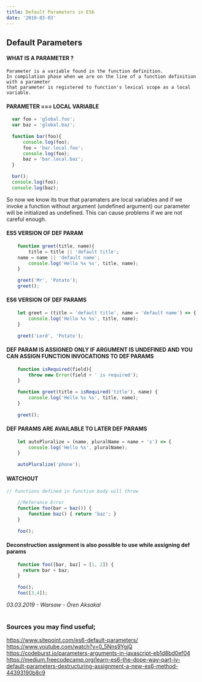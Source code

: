 ```yaml
---
title: Default Parameters in ES6
date: '2019-03-03'
---
```


## Default Parameters  


#### **WHAT IS A PARAMETER ?**
	Parameter is a variable found in the function definition.
	In compilation phase when we are on the line of a function definition with a parameter 
	that parameter is registered to function's lexical scope as a local variable.

#### PARAMETER === LOCAL VARIABLE

  ```jsx
    var foo = 'global.foo';
    var baz = 'global.baz';
    
    function bar(foo){
        console.log(foo);
        foo = 'bar.local.foo';
        console.log(foo);
        baz = 'bar.local.baz';
    }
    
    bar();
    console.log(foo);
    console.log(baz);
```
So now we know its true that paramaters are local variables and if we invoke a function without argument (undefined argument) our parameter will be initialized as undefined. This can cause problems if we are not careful enough.


#### ES5 VERSION OF DEF PARAM
```jsx
    function greet(title, name){
    	title = title || 'default title';
	name = name || 'default name';
        console.log('Hello %s %s', title, name);
    }
    
    greet('Mr', 'Potato');
    greet();
```
#### ES6 VERSION OF DEF PARAMS
```jsx
    let greet = (title = 'default title', name = 'default name') => {
        console.log('Hello %s %s', title, name);
    }
    
    greet('Lord', 'Potato');
```
#### DEF PARAM IS ASSIGNED ONLY IF ARGUMENT IS UNDEFINED  AND YOU CAN ASSIGN FUNCTION INVOCATIONS TO DEF PARAMS
```jsx
    function isRequired(field){
        throw new Error(field + ' is required');
    }
    
    function greet(title = isRequired('title'), name) {
        console.log('Hello %s %s', title, name);
    }
    
    greet();
```
#### DEF PARAMS ARE AVAILABLE TO LATER DEF PARAMS
```jsx
    let autoPluralize = (name, pluralName = name + 's') => {
        console.log('Hello %s', pluralName);
    }
    
    autoPluralize('phone');
```
#### WATCHOUT 
```jsx
// functions defined in function body will throw

    //Referance Error
    function foo(bar = baz()) {
	    function baz() { return 'baz'; }
    }
        
    foo();
```


#### Deconstruction assignment is also possible to use while assigning def params
```jsx
    function foo([bar, baz] = [1, 2]) { 
      return bar + baz; 
    }
    
    foo();
    foo([3,4]);
```

*03.03.2019 - Warsaw - Ören Aksakal*
# 
### Sources you may find useful;
https://www.sitepoint.com/es6-default-parameters/<br/>
https://www.youtube.com/watch?v=0_5Nns9YgjQ<br/>
https://codeburst.io/parameters-arguments-in-javascript-eb1d8bd0ef04<br/>
https://medium.freecodecamp.org/learn-es6-the-dope-way-part-iv-default-parameters-destructuring-assignment-a-new-es6-method-44393190b8c9